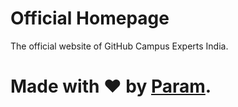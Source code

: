 # Official Homepage
The official website of GitHub Campus Experts India.

# Made with ❤ by [Param](https://www.paramsid.com).